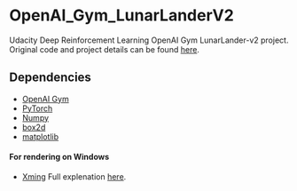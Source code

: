 # OpenAI_Gym_LunarLanderV2
Udacity Deep Reinforcement Learning OpenAI Gym LunarLander-v2 project. Original code and project details can be found [here](https://github.com/udacity/deep-reinforcement-learning/tree/master/dqn).

## Dependencies
 * [OpenAI Gym](https://gym.openai.com/)
 * [PyTorch](https://pytorch.org/)
 * [Numpy](https://numpy.org/)
 * [box2d](https://box2d.org/)
 * [matplotlib](https://matplotlib.org/)
 #### For rendering on Windows
 * [Xming](https://sourceforge.net/projects/xming/) Full explenation [here](https://towardsdatascience.com/how-to-install-openai-gym-in-a-windows-environment-338969e24d30).
